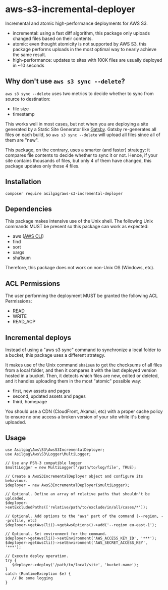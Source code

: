 # aws-s3-incremental-deployer

Incremental and atomic high-performance deployments for AWS S3.

  * incremental: using a fast diff algorithm, this package only uploads changed files based on their contents.
  * atomic: even thought atomicity is not supported by AWS S3, this package performs uploads in the most optimal way to 
    nearly achieve the same result.
  * high-performance: updates to sites with 100K files are usually deployed in ~10 seconds
  
## Why don't use `aws s3 sync --delete`?
`aws s3 sync --delete` uses two metrics to decide whether to sync from source to destination:
  * file size
  * timestamp
  
This works well in most cases, but not when you are deploying a site generated by a Static Site Generator like 
[Gatsby](https://www.gatsbyjs.org/). Gatsby re-generates all files on each build, so `aws s3 sync --delete` will upload
all files since all of them are "new".

This package, on the contrary, uses a smarter (and faster) strategy: it compares file contents to decide whether to sync
it or not. Hence, if your site contains thousands of files, but only 4 of them have changed, this package updates only
those 4 files. 
  
## Installation
    composer require asilgag/aws-s3-incremental-deployer
    
## Dependencies
This package makes intensive use of the Unix shell. The following Unix commands MUST be present so this package can 
work as expected:
  * aws ([AWS CLI](https://aws.amazon.com/cli/))
  * find
  * sort
  * xargs
  * sha1sum
  
Therefore, this package does not work on non-Unix OS (Windows, etc).
    
## ACL Permissions
The user performing the deployment MUST be granted the following ACL Permissions:
  * READ
  * WRITE
  * READ_ACP
    
## Incremental deploys
Instead of using a "aws s3 sync" command to synchronize a local folder to a bucket, this package uses a different
strategy.

It makes use of the Unix command `sha1sum` to get the checksums of all files from a local folder, and then
it compares it with the last deployed version hosted in a bucket. Then, it detects which files are new, edited
or deleted, and it handles uploading them in the most "atomic" possible way:
  * first, new assets and pages
  * second, updated assets and pages
  * third, homepage
  
You should use a CDN (CloudFront, Akamai, etc) with a proper cache policy to ensure no one access a broken version of
your site while it's being uploaded. 
  
## Usage

    use Asilgag\Aws\S3\AwsS3IncrementalDeployer;
    use Asilgag\Aws\S3\Logger\MultiLogger;
    
    // Use any PSR-3 compatible logger
    $multiLogger = new MultiLogger('/path/to/log/file', TRUE);
    
    // Create a AwsS3IncrementalDeployer object and configure its behaviour.
    $deployer = new AwsS3IncrementalDeployer($multiLogger);
    
    // Optional. Define an array of relative paths that shouldn't be uploaded.
    $deployer->setExcludedPaths(['relative/path/to/exclude/in/all/cases/*']);
    
    // Optional. Add options to the "aws" part of the command (--region, --profile, etc)
    $deployer->getAwsCli()->getAwsOptions()->add('--region eu-east-1');
    
    // Optional. Set environment for the command.
    $deployer->getAwsCli()->setEnvironment('AWS_ACCESS_KEY_ID', '***');
    $deployer->getAwsCli()->setEnvironment('AWS_SECRET_ACCESS_KEY', '***');
    
    // Execute deploy operation.
    try {
       $deployer->deploy('/path/to/local/site', 'bucket-name');
    }
    catch (RuntimeException $e) {
       // Do some logging
    }


